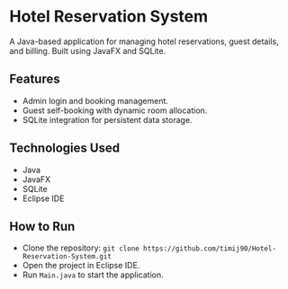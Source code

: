 # Hotel Reservation System
A Java-based application for managing hotel reservations, guest details, and billing. Built using JavaFX and SQLite.

## Features
- Admin login and booking management.
- Guest self-booking with dynamic room allocation.
- SQLite integration for persistent data storage.

## Technologies Used
- Java
- JavaFX
- SQLite
- Eclipse IDE

## How to Run
- Clone the repository: `git clone https://github.com/timij90/Hotel-Reservation-System.git`
- Open the project in Eclipse IDE.
- Run `Main.java` to start the application.
